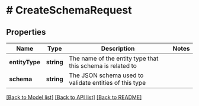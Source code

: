 # # CreateSchemaRequest

## Properties

Name | Type | Description | Notes
------------ | ------------- | ------------- | -------------
**entityType** | **string** | The name of the entity type that this schema is related to |
**schema** | **string** | The JSON schema used to validate entities of this type |

[[Back to Model list]](../../README.md#models) [[Back to API list]](../../README.md#endpoints) [[Back to README]](../../README.md)
